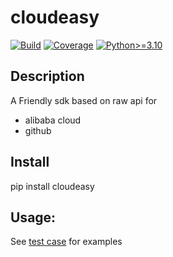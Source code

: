 # cloudeasy

[![Build](https://github.com/calmzhu/pycloudeasy/actions/workflows/build.yaml/badge.svg?branch=main)](https://github.com/calmzhu/pycloudeasy/actions/workflows/build.yaml)
[![Coverage](https://codecov.io/github/calmzhu/pycloudeasy/branch/main/graph/badge.svg)](https://app.codecov.io/github/calmzhu/pycloudeasy)
[![Python>=3.10](https://img.shields.io/badge/python-3.10%20%7C%203.11%20%7C%203.12-blue)](https://www.python.org)

## Description

A Friendly sdk based on raw api for
- alibaba cloud
- github

## Install

pip install cloudeasy

## Usage:

See [test case](https://github.com/calmzhu/pycloudeasy/tree/main/test) for examples
